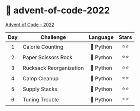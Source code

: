 # 🎄 advent-of-code-2022

[Advent of Code - 2022](https://adventofcode.com/2022)

| Day | Challenge               | Language  | Stars  |
| :-: | ----------------------- | :-------: | :----: |
|  1  | Calorie Counting        | 🐍 Python | ⭐️⭐️ |
|  2  | Paper Scissors Rock     | 🐍 Python | ⭐️⭐️ |
|  3  | Rucksack Reorganization | 🐍 Python | ⭐️⭐️ |
|  4  | Camp Cleanup            | 🐍 Python | ⭐️⭐️ |
|  5  | Supply Stacks           | 🐍 Python | ⭐️⭐️ |
|  6  | Tuning Trouble          | 🐍 Python | ⭐️⭐️ |
